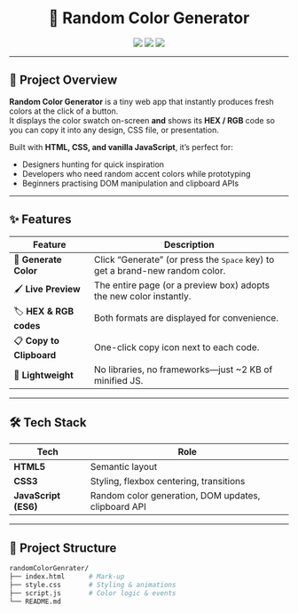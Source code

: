 <h1 align="center">🎨 Random Color Generator</h1>

<p align="center">
  <img src="https://img.shields.io/github/repo-size/SamratDesai7/randomColorGenrater?style=for-the-badge" />
  <img src="https://img.shields.io/github/languages/top/SamratDesai7/randomColorGenrater?style=for-the-badge" />
  <img src="https://img.shields.io/github/last-commit/SamratDesai7/randomColorGenrater?style=for-the-badge" />
</p>

---

## 📌 Project Overview
**Random Color Generator** is a tiny web app that instantly produces fresh colors at the click of a button.  
It displays the color swatch on-screen **and** shows its **HEX / RGB** code so you can copy it into any design, CSS file, or presentation.

Built with **HTML, CSS, and vanilla JavaScript**, it’s perfect for:

- Designers hunting for quick inspiration  
- Developers who need random accent colors while prototyping  
- Beginners practising DOM manipulation and clipboard APIs  

---

## ✨ Features
| Feature | Description |
| ------- | ----------- |
| 🎲 **Generate Color** | Click “Generate” (or press the <kbd>Space</kbd> key) to get a brand-new random color. |
| 🖌 **Live Preview**  | The entire page (or a preview box) adopts the new color instantly. |
| 🏷 **HEX & RGB codes** | Both formats are displayed for convenience. |
| 📋 **Copy to Clipboard** | One-click copy icon next to each code. |
| 💾 **Lightweight** | No libraries, no frameworks—just ~2 KB of minified JS. |

---

## 🛠 Tech Stack
| Tech | Role |
|------|------|
| **HTML5** | Semantic layout |
| **CSS3** | Styling, flexbox centering, transitions |
| **JavaScript (ES6)** | Random color generation, DOM updates, clipboard API |

---

## 📂 Project Structure
```bash
randomColorGenrater/
├── index.html      # Mark-up
├── style.css       # Styling & animations
├── script.js       # Color logic & events
└── README.md

